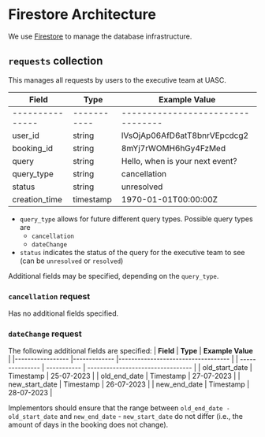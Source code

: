 # Firestore Architecture
We use [Firestore](https://firebase.google.com/docs/firestore) to manage the database infrastructure.

## `requests` collection
This manages all requests by users to the executive team at UASC.

| **Field**       	| **Type**    	| **Example Value**                 	|
|-----------------	|-------------	|-----------------------------------	|
| --------------- 	| ----------- 	| --------------------------------- 	|
| user_id         	| string      	| lVsOjAp06AfD6atT8bnrVEpcdcg2      	|
| booking_id      	| string      	| 8mYj7rWOMH6hGy4FzMed              	|
| query           	| string      	| Hello, when is your next event?   	|
| query_type      	| string      	| cancellation                      	|
| status          	| string      	| unresolved                        	|
| creation_time   	| timestamp   	| 1970-01-01T00:00:00Z              	|

- `query_type` allows for future different query types. Possible query types
are
	- `cancellation`
	- `dateChange`
- `status` indicates the status of the query for the executive team to see (can
be `unresolved` or `resolved`)

Additional fields may be specified, depending on the `query_type`.

### `cancellation` request
Has no additional fields specified.

### `dateChange` request
The following additional fields are specified:
| **Field**       	| **Type**    	| **Example Value**                 	|
|-----------------	|-------------	|-----------------------------------	|
| --------------- 	| ----------- 	| --------------------------------- 	|
| old_start_date  	| Timestamp   	| 25-07-2023                        	|
| old_end_date    	| Timestamp   	| 27-07-2023                        	|
| new_start_date  	| Timestamp   	| 26-07-2023                        	|
| new_end_date    	| Timestamp   	| 28-07-2023                        	|

Implementors should ensure that the range between
`old_end_date - old_start_date` and `new_end_date` - `new_start_date` do not
differ (i.e., the amount of days in the booking does not change).
